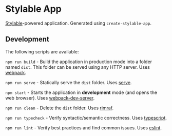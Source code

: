 # Stylable App

[Stylable](https://github.com/wix/stylable)-powered application. Generated using `create-stylable-app`.

## Development

The following scripts are available:

`npm run build` - Build the application in production mode into a folder named `dist`. This folder can be served using any HTTP server. Uses [webpack](https://github.com/webpack/webpack).

`npm run serve` - Statically serve the `dist` folder. Uses [serve](https://github.com/zeit/serve).

`npm start` - Starts the application in **development** mode (and opens the web browser). Uses [webpack-dev-server](https://github.com/webpack/webpack-dev-server).

`npm run clean` - Delete the `dist` folder. Uses [rimraf](https://github.com/isaacs/rimraf).

`npm run typecheck` - Verify syntactic/semantic correctness. Uses [typescript](https://github.com/microsoft/TypeScript).

`npm run lint` - Verify best practices and find common issues. Uses [eslint](https://github.com/eslint/eslint).
